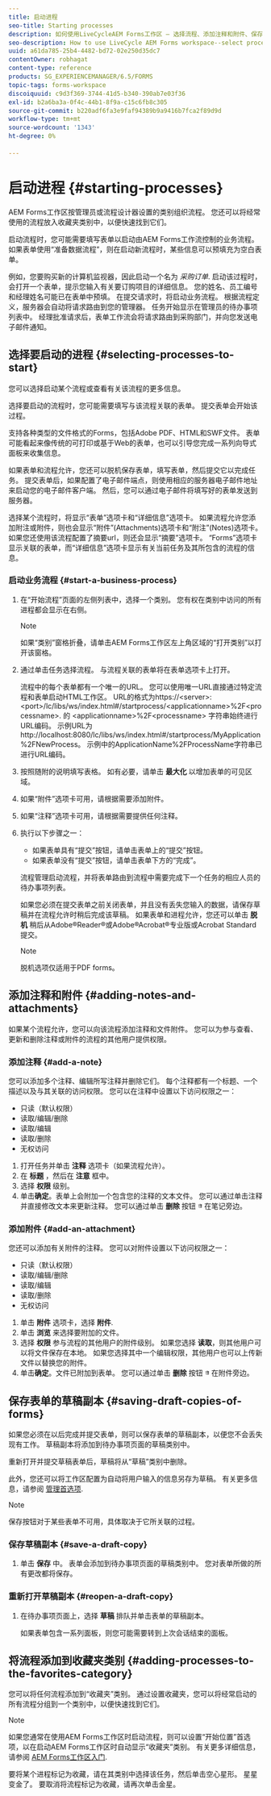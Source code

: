 ```yaml
---
title: 启动进程
seo-title: Starting processes
description: 如何使用LiveCycleAEM Forms工作区 — 选择流程、添加注释和附件、保存草稿副本，以及添加到收藏夹。
seo-description: How to use LiveCycle AEM Forms workspace--select processes, add notes and attachments, save draft copies, and add to favorites.
uuid: a61da785-25b4-4482-bd72-02e250d35dc7
contentOwner: robhagat
content-type: reference
products: SG_EXPERIENCEMANAGER/6.5/FORMS
topic-tags: forms-workspace
discoiquuid: c9d3f369-3744-41d5-b340-390ab7e03f36
exl-id: b2a6ba3a-0f4c-44b1-8f9a-c15c6fb8c305
source-git-commit: b220adf6fa3e9faf94389b9a9416b7fca2f89d9d
workflow-type: tm+mt
source-wordcount: '1343'
ht-degree: 0%

---
```


# 启动进程 {#starting-processes}

AEM Forms工作区按管理员或流程设计器设置的类别组织流程。 您还可以将经常使用的流程放入收藏夹类别中，以便快速找到它们。

启动流程时，您可能需要填写表单以启动由AEM Forms工作流控制的业务流程。 如果表单使用“准备数据流程”，则在启动新流程时，某些信息可以预填充为空白表单。

例如，您要购买新的计算机监视器，因此启动一个名为 *采购订单*. 启动该过程时，会打开一个表单，提示您输入有关要订购项目的详细信息。 您的姓名、员工编号和经理姓名可能已在表单中预填。 在提交请求时，将启动业务流程。 根据流程定义，服务器会自动将请求路由到您的管理器。 任务开始显示在管理员的待办事项列表中。 经理批准请求后，表单工作流会将请求路由到采购部门，并向您发送电子邮件通知。

## 选择要启动的进程 {#selecting-processes-to-start}

您可以选择启动某个流程或查看有关该流程的更多信息。

选择要启动的流程时，您可能需要填写与该流程关联的表单。 提交表单会开始该过程。

支持各种类型的文件格式的Forms，包括Adobe PDF、HTML和SWF文件。 表单可能看起来像传统的可打印或基于Web的表单，也可以引导您完成一系列向导式面板来收集信息。

如果表单和流程允许，您还可以脱机保存表单，填写表单，然后提交它以完成任务。 提交表单后，如果配置了电子邮件端点，则使用相应的服务器电子邮件地址来启动您的电子邮件客户端。 然后，您可以通过电子邮件将填写好的表单发送到服务器。

选择某个流程时，将显示“表单”选项卡和“详细信息”选项卡。 如果流程允许您添加附注或附件，则也会显示“附件”(Attachments)选项卡和“附注”(Notes)选项卡。 如果您还使用该流程配置了摘要url，则还会显示“摘要”选项卡。 “Forms”选项卡显示关联的表单，而“详细信息”选项卡显示有关当前任务及其所包含的流程的信息。

### 启动业务流程 {#start-a-business-process}

1. 在“开始流程”页面的左侧列表中，选择一个类别。 您有权在类别中访问的所有进程都会显示在右侧。

   >[!NOTE]
   >
   >如果“类别”窗格折叠，请单击AEM Forms工作区左上角区域的“打开类别”以打开该窗格。

1. 通过单击任务选择流程。 与流程关联的表单将在表单选项卡上打开。

   流程中的每个表单都有一个唯一的URL。 您可以使用唯一URL直接通过特定流程和表单启动HTML工作区。 URL的格式为https://&lt;server>:&lt;port>/lc/libs/ws/index.html#/startprocess/&lt;applicationname>%2F&lt;processname>. 的 &lt;applicationname>%2F&lt;processname> 字符串始终进行URL编码。 示例URL为http://localhost:8080/lc/libs/ws/index.html#/startprocess/MyApplication%2FNewProcess。 示例中的ApplicationName%2FProcessName字符串已进行URL编码。

1. 按照随附的说明填写表格。 如有必要，请单击 **最大化** 以增加表单的可见区域。
1. 如果“附件”选项卡可用，请根据需要添加附件。
1. 如果“注释”选项卡可用，请根据需要提供任何注释。
1. 执行以下步骤之一：

   * 如果表单具有“提交”按钮，请单击表单上的“提交”按钮。
   * 如果表单没有“提交”按钮，请单击表单下方的“完成”。

   流程管理启动流程，并将表单路由到流程中需要完成下一个任务的相应人员的待办事项列表。

   如果您必须在提交表单之前关闭表单，并且没有丢失您输入的数据，请保存草稿并在流程允许时稍后完成该草稿。 如果表单和进程允许，您还可以单击 **脱机** 稍后从Adobe®Reader®或Adobe®Acrobat®专业版或Acrobat Standard提交。

   >[!NOTE]
   >
   >脱机选项仅适用于PDF forms。

## 添加注释和附件 {#adding-notes-and-attachments}

如果某个流程允许，您可以向该流程添加注释和文件附件。 您可以为参与查看、更新和删除注释或附件的流程的其他用户提供权限。

### 添加注释 {#add-a-note}

您可以添加多个注释、编辑所写注释并删除它们。 每个注释都有一个标题、一个描述以及与其关联的访问权限。 您可以在注释中设置以下访问权限之一：

* 只读（默认权限）
* 读取/编辑/删除
* 读取/编辑
* 读取/删除
* 无权访问

1. 打开任务并单击 **注释** 选项卡（如果流程允许）。
1. 在 **标题** ，然后在 **注意** 框中。
1. 选择 **权限** 级别。
1. 单击&#x200B;**确定**。表单上会附加一个包含您的注释的文本文件。 您可以通过单击注释并直接修改文本来更新注释。 您可以通过单击 **删除** 按钮 ![垃圾桶的图像](assets/icondelete.png) 在笔记旁边。

### 添加附件 {#add-an-attachment}

您还可以添加有关附件的注释。 您可以对附件设置以下访问权限之一：

* 只读（默认权限）
* 读取/编辑/删除
* 读取/编辑
* 读取/删除
* 无权访问

1. 单击 **附件** 选项卡，选择 **附件**.
1. 单击 **浏览** 来选择要附加的文件。
1. 选择 **权限** 参与流程的其他用户的附件级别。 如果您选择 **读取**，则其他用户可以将文件保存在本地。 如果您选择其中一个编辑权限，其他用户也可以上传新文件以替换您的附件。
1. 单击&#x200B;**确定**。文件已附加到表单。 您可以通过单击 **删除** 按钮 ![垃圾桶的图像](assets/icondelete.png) 在附件旁边。

## 保存表单的草稿副本 {#saving-draft-copies-of-forms}

如果您必须在以后完成并提交表单，则可以保存表单的草稿副本，以便您不会丢失现有工作。 草稿副本将添加到待办事项页面的草稿类别中。

重新打开并提交草稿表单后，草稿将从“草稿”类别中删除。

此外，您还可以将工作区配置为自动将用户输入的信息另存为草稿。 有关更多信息，请参阅 [管理首选项](/help/forms/using/getting-started-livecycle-html-workspace.md).

>[!NOTE]
>
>保存按钮对于某些表单不可用，具体取决于它所关联的过程。

### 保存草稿副本 {#save-a-draft-copy}

1. 单击 **保存** 中。 表单会添加到待办事项页面的草稿类别中。 您对表单所做的所有更改都将保存。

### 重新打开草稿副本 {#reopen-a-draft-copy}

1. 在待办事项页面上，选择 **草稿** 排队并单击表单的草稿副本。

   如果表单包含一系列面板，则您可能需要转到上次会话结束的面板。

## 将流程添加到收藏夹类别 {#adding-processes-to-the-favorites-category}

您可以将任何流程添加到“收藏夹”类别。 通过设置收藏夹，您可以将经常启动的所有流程分组到一个类别中，以便快速找到它们。

>[!NOTE]
>
>如果您通常在使用AEM Forms工作区时启动流程，则可以设置“开始位置”首选项，以在启动AEM Forms工作区时自动显示“收藏夹”类别。 有关更多详细信息，请参阅 [AEM Forms工作区入门](/help/forms/using/getting-started-livecycle-html-workspace.md).

要将某个进程标记为收藏，请在其类别中选择该任务，然后单击空心星形。 星星变金了。 要取消将流程标记为收藏，请再次单击金星。
